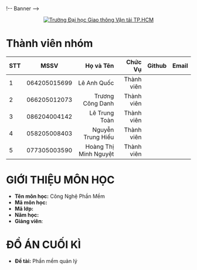 !-- Banner -->
<p align="center">
  <a href="https://giaothongvantaitphcm.edu.vn/" title="Trường Đại học Giao thông Vận tải TP.HCM">
    <img src="![image](https://github.com/user-attachments/assets/4609c79d-0fbd-4e48-84d1-4d336a307b42)
" alt="Trường Đại học Giao thông Vận tải TP.HCM" />
  </a>
</p>


# Thành viên nhóm
| STT    | MSSV          | Họ và Tên              |Chức Vụ    | Github                                                  | Email                   |
| ------ |:-------------:| ----------------------:|----------:|--------------------------------------------------------:|-------------------------:
|   1    | 064205015699  | Lê Anh Quốc            |Thành viên |                                                         |                         |
|   2    | 066205012073  | Trương Công Danh       |Thành viên |                                                         |                         |
|   3    | 086204004142  | Lê Trung Toàn          |Thành viên |                                                         |                         |
|   4    | 058205008403  | Nguyễn Trung Hiếu      |Thành viên |                                                         |                         |
|   5    | 077305003590  | Hoàng Thị Minh Nguyệt  |Thành viên |                                                         |                         |

# GIỚI THIỆU MÔN HỌC
* **Tên môn học:** Công Nghệ Phần Mềm
* **Mã môn học:** 
* **Mã lớp:** 
* **Năm học:** 
* **Giảng viên**: 

# ĐỒ ÁN CUỐI KÌ
* **Đề tài:** Phần mềm quản lý 

<!-- Footer -->
<p align='center'> </p>
